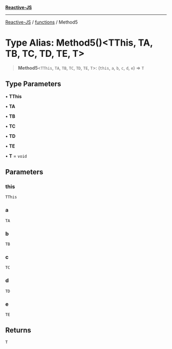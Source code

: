 [**Reactive-JS**](../../README.md)

***

[Reactive-JS](../../README.md) / [functions](../README.md) / Method5

# Type Alias: Method5()\<TThis, TA, TB, TC, TD, TE, T\>

> **Method5**\<`TThis`, `TA`, `TB`, `TC`, `TD`, `TE`, `T`\>: (`this`, `a`, `b`, `c`, `d`, `e`) => `T`

## Type Parameters

• **TThis**

• **TA**

• **TB**

• **TC**

• **TD**

• **TE**

• **T** = `void`

## Parameters

### this

`TThis`

### a

`TA`

### b

`TB`

### c

`TC`

### d

`TD`

### e

`TE`

## Returns

`T`
